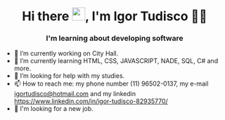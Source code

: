 <h1 align="center">Hi there <img src="https://raw.githubusercontent.com/kaueMarques/kaueMarques/master/hi.gif" width="30px">, I'm Igor Tudisco 👨‍💻</h1>
<h3 align="center">I'm learning about developing software</h3>


- 🔭 I’m currently working on City Hall.
- 🌱 I’m currently learning HTML, CSS, JAVASCRIPT, NADE, SQL, C# and more.
- 🤔 I’m looking for help with my studies.
- 📫 How to reach me: my phone number (11) 96502-0137, my e-mail igortudisco@hotmail.com and my linkedin https://www.linkedin.com/in/igor-tudisco-82935770/
- :briefcase: I'm looking for a new job.



